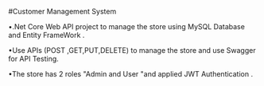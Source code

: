 #Customer Management System

•.Net Core Web  API project to manage the store using MySQL Database and Entity FrameWork . 

•Use APIs (POST ,GET,PUT,DELETE) to manage the store and use Swagger for API Testing. 

•The store has 2 roles "Admin and User "and applied  JWT Authentication .
